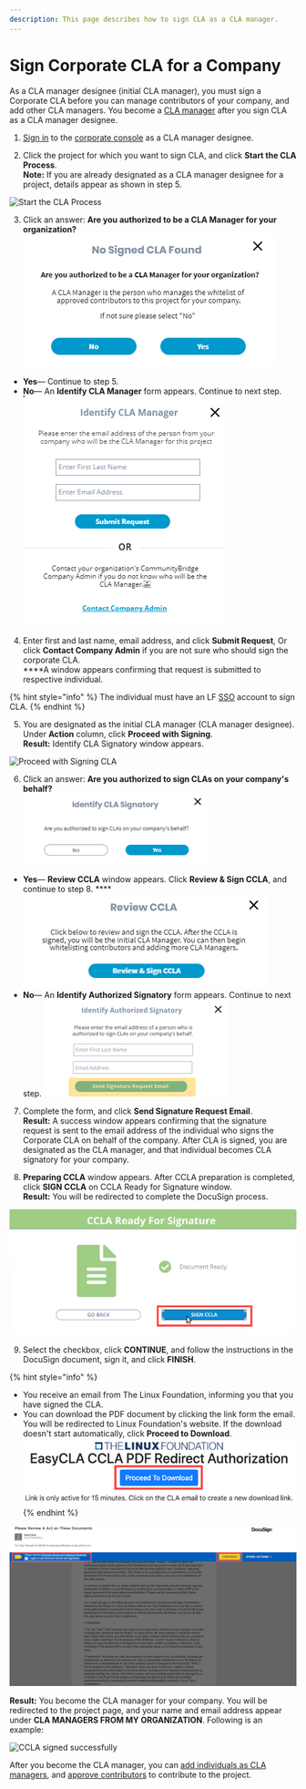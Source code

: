```yaml
---
description: This page describes how to sign CLA as a CLA manager.
---
```


# Sign Corporate CLA for a Company

As a CLA manager designee \(initial CLA manager\), you must sign a Corporate CLA before you can manage contributors of your company, and add other CLA managers. You become a [CLA manager](../cla-managers/) after you sign CLA as a CLA manager designee.

1. [Sign in](../cla-managers/sign-in-to-the-cla-corporate-console.md) to the [corporate console](https://lfx.platform.linuxfoundation.org/) as a CLA manager designee.

2. Click the project for which you want to sign CLA, and click **Start the CLA Process**.  
**Note:** If you are already designated as a CLA manager designee for a project, details appear as shown in step 5.  

![Start the CLA Process](https://gblobscdn.gitbook.com/assets%2F-M2DCN9UgoRgMEkgnLyP%2F-MA0-8_cL605eCKF8NMT%2F-MA0HEhVP16NYN7Vs27E%2Fstart%20cla%20process.png?alt=media&token=31a11567-bb06-4d1e-972a-8f616d6a9500)

3. Click an answer: **Are you authorized to be a CLA Manager for your organization?**  
 ![](../../.gitbook/assets/company-has-not-signed-cla%20%281%29.png) 

* **Yes**— Continue to step 5.
* **No**— An **Identify CLA Manager** form appears. Continue to next step.  ![](../../.gitbook/assets/identify-cla-manager.png)  

4. Enter first and last name, email address, and click **Submit Request**, Or click **Contact Company Admin** if you are not sure who should sign the corporate CLA.  
****A window appears confirming that request is submitted to respective individual.

{% hint style="info" %}
The individual must have an LF [SSO]() account to sign CLA.
{% endhint %}

5. You are designated as the initial CLA manager \(CLA manager designee\). Under **Action** column, click **Proceed with Signing**.  
**Result:** Identify CLA Signatory window appears.

![Proceed with Signing CLA](https://gblobscdn.gitbook.com/assets%2F-M2DCN9UgoRgMEkgnLyP%2F-MA0-8_cL605eCKF8NMT%2F-MA0AMSeGRZh-N_H24ZK%2Fproceed%20with%20signing%20cla.png?alt=media&token=80bd1c7e-e336-4db8-89c3-b65faf4270d3)

6. Click an answer: **Are you authorized to sign CLAs on your company's behalf?**  
 ![](../../.gitbook/assets/identify-cla-signatory.png) 

* **Yes**— **Review CCLA** window appears. Click **Review & Sign CCLA**, and continue to step 8.  ****![](../../.gitbook/assets/review-ccla.png) 
* **No**— An **Identify Authorized Signatory** form appears. Continue to next step.  ![](../../.gitbook/assets/identify-authorized-signatory.png) 

7. Complete the form, and click **Send Signature Request Email**.  
**Result:** A success window appears confirming that the signature request is sent to the email address of the individual who signs the Corporate CLA on behalf of the company. After CLA is signed, you are designated as the CLA manager, and that individual becomes CLA signatory for your company.

8. **Preparing CCLA** window appears. After CCLA preparation is completed, click **SIGN CCLA** on CCLA Ready for Signature window.  
**Result:** You will be redirected to complete the DocuSign process.

![CCLA Ready for Signature](../../.gitbook/assets/ccla-ready-for-signature.png)

9. Select the checkbox, click **CONTINUE**,  and follow the instructions in the DocuSign document, sign it, and click **FINISH**.

{% hint style="info" %}
* You receive an email from The Linux Foundation, informing you that you have signed the CLA. 
* You can download the PDF document by clicking the link form the email. You will be redirected to Linux Foundation's website. If the download doesn't start automatically, click **Proceed to Download**.  ![](../../.gitbook/assets/proceed-to-download-ccla.png) 
{% endhint %}

![](../../.gitbook/assets/docusign-icla-flow.png)

**Result:** You become the CLA manager for your company. You will be redirected to the project page, and your name and email address appear under **CLA MANAGERS FROM MY ORGANIZATION**. Following is an example:

![CCLA signed successfully](https://gblobscdn.gitbook.com/assets%2F-M2DCN9UgoRgMEkgnLyP%2F-MA0-8_cL605eCKF8NMT%2F-MA0FkDbYMbJ7MutyGb5%2Fcla%20managers%20from%20my%20organization%20example.png?alt=media&token=fa0e823e-87f6-4d20-9675-891c2e50bc7b)

After you become the CLA manager, you can [add individuals as CLA managers](../cla-managers/add-or-delete-cla-managers.md), and [approve contributors](../cla-managers/approve-and-manage-contributors.md) to contribute to the project.

